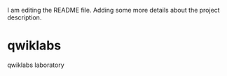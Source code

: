 I am editing the README file. Adding some more details about the project description.
# qwiklabs
qwiklabs laboratory
